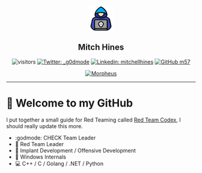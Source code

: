 <div align="center">
  
  ![./hacker.png](./hacker.png)

  <h2> Mitch Hines </h2>
  
  ![visitors](https://visitor-badge.laobi.icu/badge?page_id=m57.m57)
  [![Twitter: _g0dmode](https://img.shields.io/twitter/follow/_g0dmode?style=social)](https://twitter.com/_g0dmode)
  [![Linkedin: mitchellhines](https://img.shields.io/badge/-mitchellhines-blue?style=flat-square&logo=Linkedin&logoColor=white&link=https://www.linkedin.com/in/mitchell-hines/)](https://www.linkedin.com/in/mitchell-hines/)
  [![GitHub m57](https://img.shields.io/github/followers/m57?label=follow&style=social)](https://github.com/m57)
  
  [![Morpheus](https://media.giphy.com/media/IdVH6Y6iHI1H2/giphy.gif)](https://media.giphy.com/media/IdVH6Y6iHI1H2/giphy.gif)

  <hr />
  
</div>

# :wave: Welcome to my GitHub

I put together a small guide for Red Teaming called [Red Team Codex](https://www.g0dmode.biz/), I should really update this more.

- :godmode: CHECK Team Leader
- :clown_face: Red Team Leader
- :gun: Implant Development / Offensive Development
- :nut_and_bolt: Windows Internals
- :computer: C++ / C / Golang / .NET / Python
